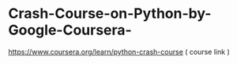 # Crash-Course-on-Python-by-Google-Coursera-
https://www.coursera.org/learn/python-crash-course  ( course link )
